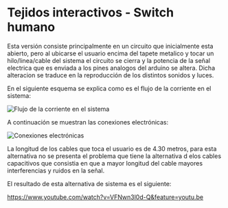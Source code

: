 # Tejidos interactivos - Switch humano

Esta versión consiste principalmente en un circuito que inicialmente esta abierto, pero al ubicarse el usuario encima del tapete metalico y tocar un hilo/linea/cable del sistema el circuito se cierra y la potencia de la señal electrica que es enviada a los pines analogos del arduino se altera. Dicha alteracion se traduce en la reproducción de los distintos sonidos y luces.

En el siguiente esquema se explica como es el flujo de la corriente en el sistema:

![Flujo de la corriente en el sistema](https://raw.githubusercontent.com/orejuelajd/carnaval-libro-2016/master/tejidos-interactivos/v-02-switchhumano/arduino/DSC00823.JPG)

A continuación se muestran las conexiones electrónicas:

![Conexiones electrónicas](https://raw.githubusercontent.com/orejuelajd/carnaval-libro-2016/master/tejidos-interactivos/v-02-switchhumano/arduino/conexiones.png)


La longitud de los cables que toca el usuario es de 4.30 metros, para esta alternativa no se presenta el problema que tiene la alternativa d elos cables capacitivos que consistia en que a mayor longitud del cable mayores interferencias y ruidos en la señal.

El resultado de esta alternativa de sistema es el siguiente:

https://www.youtube.com/watch?v=VFNwn3l0d-Q&feature=youtu.be
